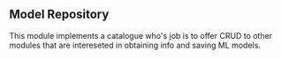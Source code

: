 ## Model Repository
This module implements a catalogue
who's job is to offer CRUD to other modules
that are intereseted in obtaining info
and saving ML models.
